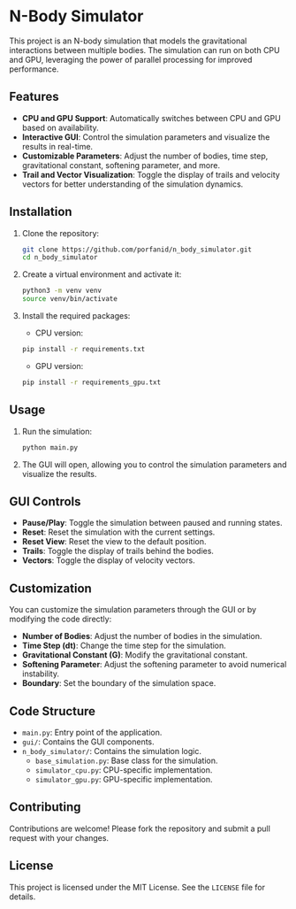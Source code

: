 # N-Body Simulator

This project is an N-body simulation that models the gravitational interactions between multiple bodies. The simulation can run on both CPU and GPU, leveraging the power of parallel processing for improved performance.

## Features

- **CPU and GPU Support**: Automatically switches between CPU and GPU based on availability.
- **Interactive GUI**: Control the simulation parameters and visualize the results in real-time.
- **Customizable Parameters**: Adjust the number of bodies, time step, gravitational constant, softening parameter, and more.
- **Trail and Vector Visualization**: Toggle the display of trails and velocity vectors for better understanding of the simulation dynamics.

## Installation

1. Clone the repository:
    ```sh
    git clone https://github.com/porfanid/n_body_simulator.git
    cd n_body_simulator
    ```

2. Create a virtual environment and activate it:
    ```sh
    python3 -m venv venv
    source venv/bin/activate
    ```

3. Install the required packages:
    - CPU version:
    ```sh
    pip install -r requirements.txt
    ```
    - GPU version:
    ```sh
    pip install -r requirements_gpu.txt
    ```

## Usage

1. Run the simulation:
    ```sh
    python main.py
    ```

2. The GUI will open, allowing you to control the simulation parameters and visualize the results.

## GUI Controls

- **Pause/Play**: Toggle the simulation between paused and running states.
- **Reset**: Reset the simulation with the current settings.
- **Reset View**: Reset the view to the default position.
- **Trails**: Toggle the display of trails behind the bodies.
- **Vectors**: Toggle the display of velocity vectors.

## Customization

You can customize the simulation parameters through the GUI or by modifying the code directly:

- **Number of Bodies**: Adjust the number of bodies in the simulation.
- **Time Step (dt)**: Change the time step for the simulation.
- **Gravitational Constant (G)**: Modify the gravitational constant.
- **Softening Parameter**: Adjust the softening parameter to avoid numerical instability.
- **Boundary**: Set the boundary of the simulation space.

## Code Structure

- `main.py`: Entry point of the application.
- `gui/`: Contains the GUI components.
- `n_body_simulator/`: Contains the simulation logic.
  - `base_simulation.py`: Base class for the simulation.
  - `simulator_cpu.py`: CPU-specific implementation.
  - `simulator_gpu.py`: GPU-specific implementation.

## Contributing

Contributions are welcome! Please fork the repository and submit a pull request with your changes.

## License

This project is licensed under the MIT License. See the `LICENSE` file for details.